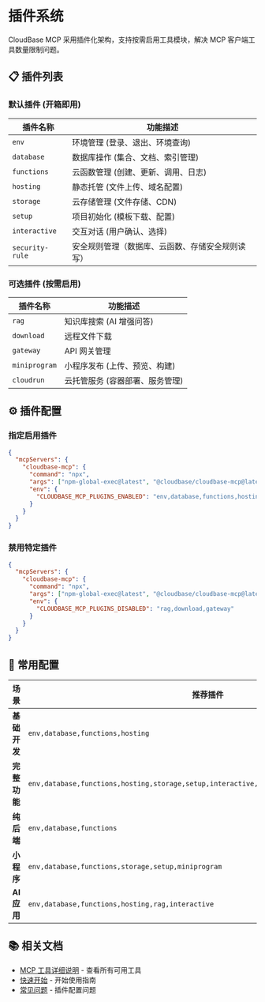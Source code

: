 # 插件系统

CloudBase MCP 采用插件化架构，支持按需启用工具模块，解决 MCP 客户端工具数量限制问题。

## 📋 插件列表

### 默认插件 (开箱即用)

| 插件名称 | 功能描述 |
|----------|----------|
| `env` | 环境管理 (登录、退出、环境查询) |
| `database` | 数据库操作 (集合、文档、索引管理) |
| `functions` | 云函数管理 (创建、更新、调用、日志) |
| `hosting` | 静态托管 (文件上传、域名配置) |
| `storage` | 云存储管理 (文件存储、CDN) |
| `setup` | 项目初始化 (模板下载、配置) |
| `interactive` | 交互对话 (用户确认、选择) |
| `security-rule` | 安全规则管理（数据库、云函数、存储安全规则读写） |

### 可选插件 (按需启用)

| 插件名称 | 功能描述 |
|----------|----------|
| `rag` | 知识库搜索 (AI 增强问答) |
| `download` | 远程文件下载 |
| `gateway` | API 网关管理 |
| `miniprogram` | 小程序发布 (上传、预览、构建) |
| `cloudrun` | 云托管服务 (容器部署、服务管理) |

## ⚙️ 插件配置

### 指定启用插件

```json
{
  "mcpServers": {
    "cloudbase-mcp": {
      "command": "npx",
      "args": ["npm-global-exec@latest", "@cloudbase/cloudbase-mcp@latest"],
      "env": {
        "CLOUDBASE_MCP_PLUGINS_ENABLED": "env,database,functions,hosting"
      }
    }
  }
}
```

### 禁用特定插件

```json
{
  "mcpServers": {
    "cloudbase-mcp": {
      "command": "npx",
      "args": ["npm-global-exec@latest", "@cloudbase/cloudbase-mcp@latest"],
      "env": {
        "CLOUDBASE_MCP_PLUGINS_DISABLED": "rag,download,gateway"
      }
    }
  }
}
```

## 🎯 常用配置

| 场景 | 推荐插件 |
|------|----------|
| **基础开发** | `env,database,functions,hosting` |
| **完整功能** | `env,database,functions,hosting,storage,setup,interactive,rag,download,gateway,miniprogram` |
| **纯后端** | `env,database,functions` |
| **小程序** | `env,database,functions,storage,setup,miniprogram` |
| **AI 应用** | `env,database,functions,hosting,rag,interactive` |

## 📚 相关文档

- [MCP 工具详细说明](mcp-tools.md) - 查看所有可用工具
- [快速开始](getting-started.md) - 开始使用指南
- [常见问题](faq.md) - 插件配置问题 